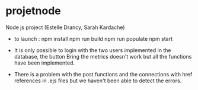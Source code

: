 # projetnode
Node js project (Estelle Drancy, Sarah Kardache)

- to launch :
npm install 
npm run build 
npm run populate 
npm start 

- It is only possible to login with the two users implemented in the database, 
the button Bring the metrics doesn't work but all the functions have been implemented. 

- There is a problem with the post functions and the connections with href references in .ejs files but we haven't been able to detect the errors. 
